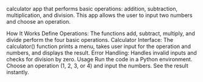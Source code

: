 calculator app that performs basic operations: addition, subtraction, multiplication, and division. This app allows the user to input two numbers and choose an operation.

How It Works
Define Operations: The functions add, subtract, multiply, and divide perform the four basic operations.
Calculator Interface: The calculator() function prints a menu, takes user input for the operation and numbers, and displays the result.
Error Handling: Handles invalid inputs and checks for division by zero.
Usage
Run the code in a Python environment.
Choose an operation (1, 2, 3, or 4) and input the numbers.
See the result instantly.
